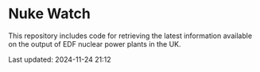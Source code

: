 # Nuke Watch

This repository includes code for retrieving the latest information available on the output of EDF nuclear power plants in the UK.

Last updated: 2024-11-24 21:12